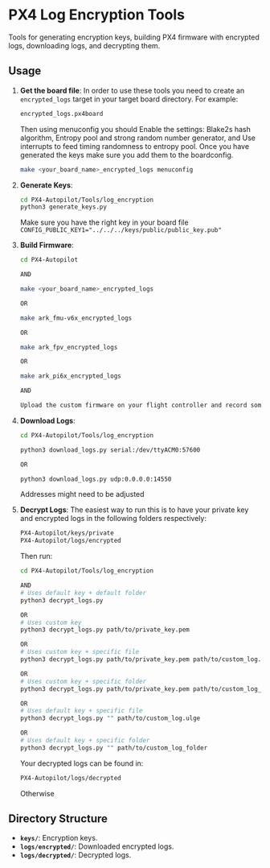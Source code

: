 # PX4 Log Encryption Tools

   Tools for generating encryption keys, building PX4 firmware with encrypted logs, downloading logs, and decrypting them.

## Usage

1. **Get the board file**:
   In order to use these tools you need to create an `encrypted_logs` target in your target board directory. For example:
   ```bash
   encrypted_logs.px4board
   ```
   Then using menuconfig you should Enable the settings: Blake2s hash algorithm, Entropy pool and strong random number generator, and Use interrupts to feed timing randomness to entropy pool.
   Once you have generated the keys make sure you add them to the boardconfig.

   ```bash
   make <your_board_name>_encrypted_logs menuconfig
   ```

2. **Generate Keys**:
   ```bash
   cd PX4-Autopilot/Tools/log_encryption
   python3 generate_keys.py
   ```

   Make sure you have the right key in your board file
   ```CONFIG_PUBLIC_KEY1="../../../keys/public/public_key.pub"```

3. **Build Firmware**:
   ```bash
   cd PX4-Autopilot

   AND

   make <your_board_name>_encrypted_logs

   OR

   make ark_fmu-v6x_encrypted_logs

   OR

   make ark_fpv_encrypted_logs

   OR

   make ark_pi6x_encrypted_logs

   AND

   Upload the custom firmware on your flight controller and record some logs
   ```

4. **Download Logs**:
   ```bash
   cd PX4-Autopilot/Tools/log_encryption

   python3 download_logs.py serial:/dev/ttyACM0:57600

   OR

   python3 download_logs.py udp:0.0.0.0:14550
   ```

   Addresses might need to be adjusted

5. **Decrypt Logs**:
   The easiest way to run this is to have your private key and encrypted logs in the following folders respectively:
   ```bash
   PX4-Autopilot/keys/private
   PX4-Autopilot/logs/encrypted
   ```
   Then run:
   ```bash
   cd PX4-Autopilot/Tools/log_encryption

   AND
   # Uses default key + default folder
   python3 decrypt_logs.py

   OR
   # Uses custom key
   python3 decrypt_logs.py path/to/private_key.pem

   OR
   # Uses custom key + specific file
   python3 decrypt_logs.py path/to/private_key.pem path/to/custom_log.ulge

   OR
   # Uses custom key + specific folder
   python3 decrypt_logs.py path/to/private_key.pem path/to/custom_log_folder

   OR
   # Uses default key + specific file
   python3 decrypt_logs.py "" path/to/custom_log.ulge

   OR
   # Uses default key + specific folder
   python3 decrypt_logs.py "" path/to/custom_log_folder
   ```

   Your decrypted logs can be found in:
   ```bash
   PX4-Autopilot/logs/decrypted
   ```
   Otherwise

## Directory Structure

- **`keys/`**: Encryption keys.
- **`logs/encrypted/`**: Downloaded encrypted logs.
- **`logs/decrypted/`**: Decrypted logs.
